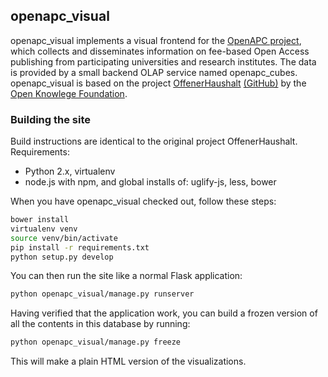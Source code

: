 ## openapc_visual

openapc_visual implements a visual frontend for the [OpenAPC project](https://github.com/OpenAPC/openapc-de), which collects and disseminates information on fee-based Open Access publishing from participating universities and research institutes.
The data is provided by a small backend OLAP service named openapc_cubes.
openapc_visual is based on the project [OffenerHaushalt](http://offenerhaushalt.de/) [(GitHub)](https://github.com/okfde/offenerhaushalt.de) by the [Open Knowlege Foundation](http://okfn.de/).

### Building the site

Build instructions are identical to the original project OffenerHaushalt. Requirements:

* Python 2.x, virtualenv
* node.js with npm, and global installs of: uglify-js, less, bower

When you have openapc_visual checked out, follow these steps:
```bash
bower install
virtualenv venv
source venv/bin/activate
pip install -r requirements.txt
python setup.py develop
```

You can then run the site like a normal Flask application:
```bash
python openapc_visual/manage.py runserver
```

Having verified that the application work, you can build a frozen version of all the contents in this database by running:
```bash
python openapc_visual/manage.py freeze
```

This will make a plain HTML version of the visualizations.
